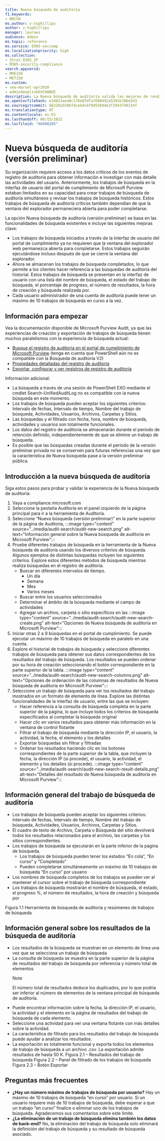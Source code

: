 ```yaml
---
title: Nueva búsqueda de auditoría
f1.keywords:
- NOCSH
ms.author: v-tophillips
author: v-tophillips
manager: laurawi
audience: Admin
ms.topic: reference
ms.service: O365-seccomp
ms.localizationpriority: high
ms.collection:
- Strat_O365_IP
- M365-security-compliance
search.appverid:
- MOE150
- MET150
ms.custom:
- seo-marvel-apr2020
- admindeeplinkEXCHANGE
description: La Nueva búsqueda de auditoría valida las mejoras de rendimiento, la integridad y la coherencia de los resultados.
ms.openlocfilehash: e24831eea8c176e8fdfa7608492a5393e786e2d3
ms.sourcegitcommit: 66228a5506fdceb4cbf0d55b9de3f2943740134f
ms.translationtype: HT
ms.contentlocale: es-ES
ms.lasthandoff: 06/15/2022
ms.locfileid: "66998285"
---
```

# <a name="audit-new-search-preview"></a>Nueva búsqueda de auditoría (versión preliminar)

Su organización requiere acceso a los datos críticos de los eventos de registro de auditoría para obtener información e investigar con más detalle las actividades del usuario. Anteriormente, los trabajos de búsqueda en la interfaz de usuario del portal de cumplimiento de Microsoft Purview estaban limitados en su capacidad para crear trabajos de búsqueda de auditoría simultáneos y revisar los trabajos de búsqueda históricos. Estos trabajos de búsqueda de auditoría críticos también dependían de que la ventana del explorador permaneciera abierta para poder completarse.

La opción Nueva búsqueda de auditoría (versión preliminar) se basa en las funcionalidades de búsqueda existentes e incluye las siguientes mejoras clave:

- Los trabajos de búsqueda iniciados a través de la interfaz de usuario del portal de cumplimiento ya no requieren que la ventana del explorador web permanezca abierta para completarse. Estos trabajos seguirán ejecutándose incluso después de que se cierre la ventana del explorador.
- Ahora se almacenan los trabajos de búsqueda completados, lo que permite a los clientes hacer referencia a las búsquedas de auditoría del historial. Estos trabajos de búsqueda se presentan en la interfaz de usuario con una lista del nombre de búsqueda, el estado del trabajo de búsqueda, el porcentaje de progreso, el número de resultados, la hora de creación y búsqueda realizada por.
- Cada usuario administrador de una cuenta de auditoría puede tener un máximo de 10 trabajos de búsqueda en curso a la vez.

## <a name="information-to-get-started"></a>Información para empezar

Vea la documentación disponible de Microsoft Purview Audit, ya que las experiencias de creación y exportación de trabajos de búsqueda tienen muchos paralelismos con la experiencia de búsqueda actual:

- [Busque el registro de auditoría en el portal de cumplimiento de Microsoft Purview](search-the-audit-log-in-security-and-compliance.md) (tenga en cuenta que PowerShell aún no es compatible con la Búsqueda de auditoría V2)
- [Propiedades detalladas del registro de auditoría](detailed-properties-in-the-office-365-audit-log.md)
- [Exportar, configurar y ver registros de registro de auditoría](export-view-audit-log-records.md)

Información adicional:

- La búsqueda a través de una sesión de PowerShell EXO mediante el cmdlet Search-UnifiedAuditLog no es compatible con la nueva búsqueda en este momento.
- Los trabajos de búsqueda pueden aceptar los siguientes criterios: Intervalo de fechas, Intervalo de tiempo, Nombre del trabajo de búsqueda, Actividades, Usuarios, Archivos, Carpetas y Sitios.
- Las búsquedas y el filtrado con fecha, hora, nombre de búsqueda, actividades y usuarios son totalmente funcionales.
- Los datos del registro de auditoría se almacenarán durante el período de retención definido, independientemente de que se elimine un trabajo de búsqueda.
- Es posible que las búsquedas creadas durante el período de la versión preliminar privada no se conserven para futuras referencias una vez que la característica de Nueva búsqueda pase a la versión preliminar pública.

## <a name="get-started-with-audit-new-search"></a>Introducción a la nueva búsqueda de auditoría

Siga estos pasos para probar y validar la experiencia de la Nueva búsqueda de auditoría:

1. Vaya a compliance.microsoft.com
1. Seleccione la pestaña Auditoría en el panel izquierdo de la página principal para ir a la herramienta de Auditoría.
1. Seleccione “Nueva búsqueda (versión preliminar)” en la parte superior de la página de Auditoría, :::image type="content" source="../media/audit-search/audit-new-search.png" alt-text="Información general sobre la Nueva búsqueda de auditoría en Microsoft Purview":::
1. Pruebe diferentes trabajos de búsqueda en la herramienta de la Nueva búsqueda de auditoría usando los diversos criterios de búsqueda.
Algunos ejemplos de distintas búsquedas incluyen los siguientes criterios. Explore estos diferentes métodos de búsqueda mientras realiza búsquedas en el registro de auditoría.
    - Buscar en diferentes intervalos de tiempo.
      - Un día
      - Semana
      - Mes
      - Varios meses
    - Buscar entre los usuarios seleccionados
    - Determinar el ámbito de la búsqueda mediante el campo de actividades
    - Agregar un archivo, carpeta o sitio específicos en las :::image type="content" source="../media/audit-search/audit-new-search-create.png" alt-text="Opciones de Nueva búsqueda de auditoría en Microsoft Purview":::
1. Iniciar otras 2 a 9 búsquedas en el portal de cumplimiento. Se puede ejecutar un máximo de 10 trabajos de búsqueda en paralelo en una cuenta.
1. Explore el historial de trabajos de búsqueda y seleccione diferentes trabajos de búsqueda para obtener sus datos correspondientes de los resultados del trabajo de búsqueda. Los resultados se pueden ordenar por su hora de creación seleccionando el botón correspondiente en la parte superior de la tabla.
      :::image type="content" source="../media/audit-search/audit-new-search-columns.png" alt-text="Opciones de ordenación de las columnas de resultados de Nueva búsqueda de auditoría en Microsoft Purview":::
1. Seleccione un trabajo de búsqueda para ver los resultados del trabajo mostrados en un formato de elemento de línea. Explore las distintas funcionalidades de la interfaz de usuario, entre las que se incluyen:
    - Hacer referencia a la consulta de búsqueda completa en la parte superior de la página, lo que incluye todos los criterios de búsqueda especificados al completar la búsqueda original
    - Hacer clic en varios resultados para obtener más información en la ventana de control flotante
    - Filtrar el trabajo de búsqueda mediante la dirección IP, el usuario, la actividad, la fecha, el elemento y los detalles
    - Exportar búsquedas sin filtrar y filtradas
    - Ordenar los resultados haciendo clic en los botones correspondientes de la parte superior de la tabla, que incluyen la fecha, la dirección IP (si procede), el usuario, la actividad, el elemento y los detalles (si procede).
      :::image type="content" source="../media/audit-search/audit-new-search-result-details.png" alt-text="Detalles del resultado de Nueva búsqueda de auditoría en Microsoft Purview":::

## <a name="audit-search-job-overview"></a>Información general del trabajo de búsqueda de auditoría

- Los trabajos de búsqueda pueden aceptar los siguientes criterios: Intervalo de fechas, Intervalo de tiempo, Nombre del trabajo de búsqueda, Actividades, Usuarios, Archivos, Carpetas y Sitios.
- El cuadro de texto de Archivo, Carpeta o Búsqueda del sitio devolverá todos los resultados relacionados para el archivo, las carpetas y los sitios correspondientes.
- Los trabajos de búsqueda se ejecutarán en la parte inferior de la página de búsqueda.
  - Los trabajos de búsqueda pueden tener los estados “En cola”, “En curso” y “Completado”
  - Pueden completarse simultáneamente un máximo de 10 trabajos de búsqueda “En curso” por usuario
- Los nombres de búsqueda completos de los trabajos se pueden ver al mantener el cursor sobre el trabajo de búsqueda correspondiente
- Los trabajos de búsqueda mostrarán el nombre de búsqueda, el estado, el progreso %, el número de resultados, la hora de creación y búsqueda por

Figura 1.1 Herramienta de búsqueda de auditoría y resúmenes de trabajos de búsqueda

## <a name="audit-search-results-overview"></a>Información general sobre los resultados de la búsqueda de auditoría

- Los resultados de la búsqueda se muestran en un elemento de línea una vez que se selecciona un trabajo de búsqueda
- La consulta de búsqueda se muestra en la parte superior de la página de resultados del trabajo de búsqueda por referencia y número total de elementos
  > [!NOTE]
  > El número total de resultados deduce los duplicados, por lo que podría ser inferior al número de elementos de la ventana principal de búsqueda de auditoría.
- Puede encontrar información sobre la fecha, la dirección IP, el usuario, la actividad y el elemento en la página de resultados del trabajo de búsqueda de cada elemento.
- Seleccione una actividad para ver una ventana flotante con más detalles sobre la actividad.
- La característica de filtrado para los resultados del trabajo de búsqueda puede ayudar a analizar los resultados.
- La exportación es totalmente funcional y exporta todos los elementos de trabajo de búsqueda a un archivo .csv. La exportación admite resultados de hasta 50 K. Figura 2.1 – Resultados del trabajo de búsqueda Figura 2.2 – Panel de filtrado de los trabajos de búsqueda Figura 2.3 – Botón Exportar

## <a name="frequently-asked-questions"></a>Preguntas más frecuentes

- **¿Hay un número máximo de trabajos de búsqueda por usuario?**
  Hay un máximo de 10 trabajos de búsqueda “en curso” por usuario. Si un usuario requiere más de 10 trabajos de búsqueda, debe esperar a que un trabajo “en curso” finalice o eliminar uno de los trabajos de búsqueda. Agradecemos sus comentarios sobre este límite.
- **¿La eliminación de un trabajo de búsqueda elimina también los datos de back-end?**
  No, la eliminación del trabajo de búsqueda solo eliminará la definición del trabajo de búsqueda y su resultado de búsqueda asociado.
